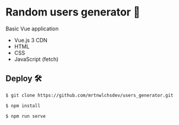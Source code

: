 # Random users generator 👤

Basic Vue application
- Vue.js 3 CDN
- HTML
- CSS
- JavaScript (fetch)

## Deploy 🛠️

    $ git clone https://github.com/mrtnwlchsdev/users_generator.git
  
    $ npm install
  
    $ npm run serve
